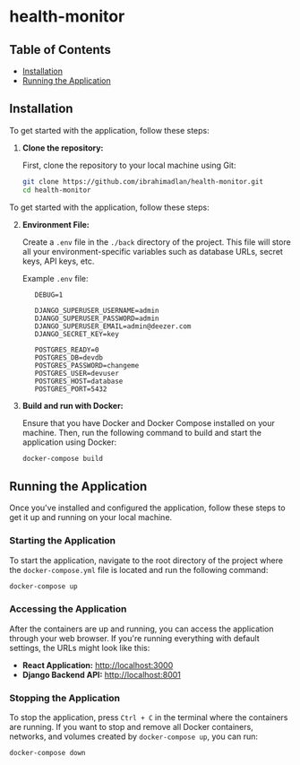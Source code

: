 # health-monitor


## Table of Contents

- [Installation](#installation)
- [Running the Application](#running-the-application)

## Installation

To get started with the application, follow these steps:

1. **Clone the repository:**
   
   First, clone the repository to your local machine using Git:

   ```bash
   git clone https://github.com/ibrahimadlan/health-monitor.git
   cd health-monitor

To get started with the application, follow these steps:

2. **Environment File:**
   
   Create a `.env` file in the `./back` directory of the project. This file will store all your environment-specific variables such as database URLs, secret keys, API keys, etc.

   Example `.env` file:

   ```plaintext
      DEBUG=1
  
      DJANGO_SUPERUSER_USERNAME=admin
      DJANGO_SUPERUSER_PASSWORD=admin
      DJANGO_SUPERUSER_EMAIL=admin@deezer.com
      DJANGO_SECRET_KEY=key
      
      POSTGRES_READY=0
      POSTGRES_DB=devdb
      POSTGRES_PASSWORD=changeme
      POSTGRES_USER=devuser
      POSTGRES_HOST=database
      POSTGRES_PORT=5432
   ```

3. **Build and run with Docker:**
   
   Ensure that you have Docker and Docker Compose installed on your machine. Then, run the following command to build and start the application using Docker:

   ```bash
   docker-compose build
    ```
   
## Running the Application
Once you've installed and configured the application, follow these steps to get it up and running on your local machine.

### Starting the Application

To start the application, navigate to the root directory of the project where the `docker-compose.yml` file is located and run the following command:

```bash
docker-compose up
```

### Accessing the Application

After the containers are up and running, you can access the application through your web browser. If you're running everything with default settings, the URLs might look like this:

- **React Application:** [http://localhost:3000](http://localhost:3000)
- **Django Backend API:** [http://localhost:8001](http://localhost:8001)

### Stopping the Application

To stop the application, press `Ctrl + C` in the terminal where the containers are running. If you want to stop and remove all Docker containers, networks, and volumes created by `docker-compose up`, you can run:

```bash
docker-compose down
```
